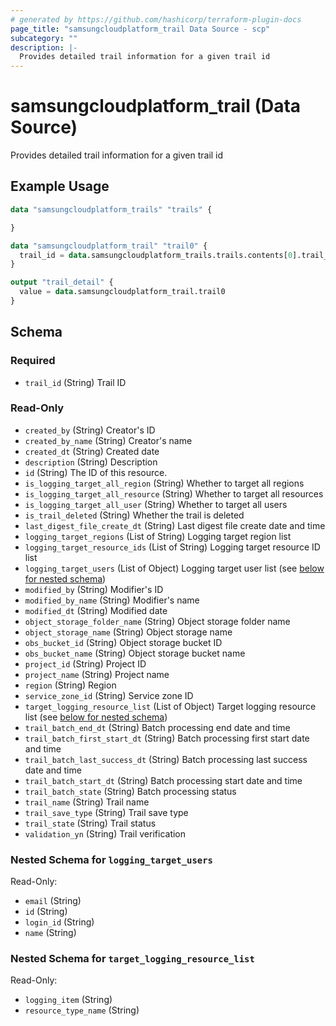 ```yaml
---
# generated by https://github.com/hashicorp/terraform-plugin-docs
page_title: "samsungcloudplatform_trail Data Source - scp"
subcategory: ""
description: |-
  Provides detailed trail information for a given trail id
---
```


# samsungcloudplatform_trail (Data Source)

Provides detailed trail information for a given trail id

## Example Usage

```terraform
data "samsungcloudplatform_trails" "trails" {

}

data "samsungcloudplatform_trail" "trail0" {
  trail_id = data.samsungcloudplatform_trails.trails.contents[0].trail_id
}

output "trail_detail" {
  value = data.samsungcloudplatform_trail.trail0
}
```

<!-- schema generated by tfplugindocs -->
## Schema

### Required

- `trail_id` (String) Trail ID

### Read-Only

- `created_by` (String) Creator's ID
- `created_by_name` (String) Creator's name
- `created_dt` (String) Created date
- `description` (String) Description
- `id` (String) The ID of this resource.
- `is_logging_target_all_region` (String) Whether to target all regions
- `is_logging_target_all_resource` (String) Whether to target all resources
- `is_logging_target_all_user` (String) Whether to target all users
- `is_trail_deleted` (String) Whether the trail is deleted
- `last_digest_file_create_dt` (String) Last digest file create date and time
- `logging_target_regions` (List of String) Logging target region list
- `logging_target_resource_ids` (List of String) Logging target resource ID list
- `logging_target_users` (List of Object) Logging target user list (see [below for nested schema](#nestedatt--logging_target_users))
- `modified_by` (String) Modifier's ID
- `modified_by_name` (String) Modifier's name
- `modified_dt` (String) Modified date
- `object_storage_folder_name` (String) Object storage folder name
- `object_storage_name` (String) Object storage name
- `obs_bucket_id` (String) Object storage bucket ID
- `obs_bucket_name` (String) Object storage bucket name
- `project_id` (String) Project ID
- `project_name` (String) Project name
- `region` (String) Region
- `service_zone_id` (String) Service zone ID
- `target_logging_resource_list` (List of Object) Target logging resource list (see [below for nested schema](#nestedatt--target_logging_resource_list))
- `trail_batch_end_dt` (String) Batch processing end date and time
- `trail_batch_first_start_dt` (String) Batch processing first start date and time
- `trail_batch_last_success_dt` (String) Batch processing last success date and time
- `trail_batch_start_dt` (String) Batch processing start date and time
- `trail_batch_state` (String) Batch processing status
- `trail_name` (String) Trail name
- `trail_save_type` (String) Trail save type
- `trail_state` (String) Trail status
- `validation_yn` (String) Trail verification

<a id="nestedatt--logging_target_users"></a>
### Nested Schema for `logging_target_users`

Read-Only:

- `email` (String)
- `id` (String)
- `login_id` (String)
- `name` (String)


<a id="nestedatt--target_logging_resource_list"></a>
### Nested Schema for `target_logging_resource_list`

Read-Only:

- `logging_item` (String)
- `resource_type_name` (String)



